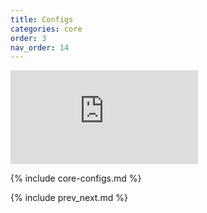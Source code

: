 ```yaml
---
title: Configs
categories: core
order: 3
nav_order: 14
---
```


<div class="video-box"><div class="video-container"><iframe src="https://www.youtube.com/embed/rxIkVcSnckE" frameborder="0" allowfullscreen=""></iframe></div></div>

{% include core-configs.md %}

{% include prev_next.md %}

